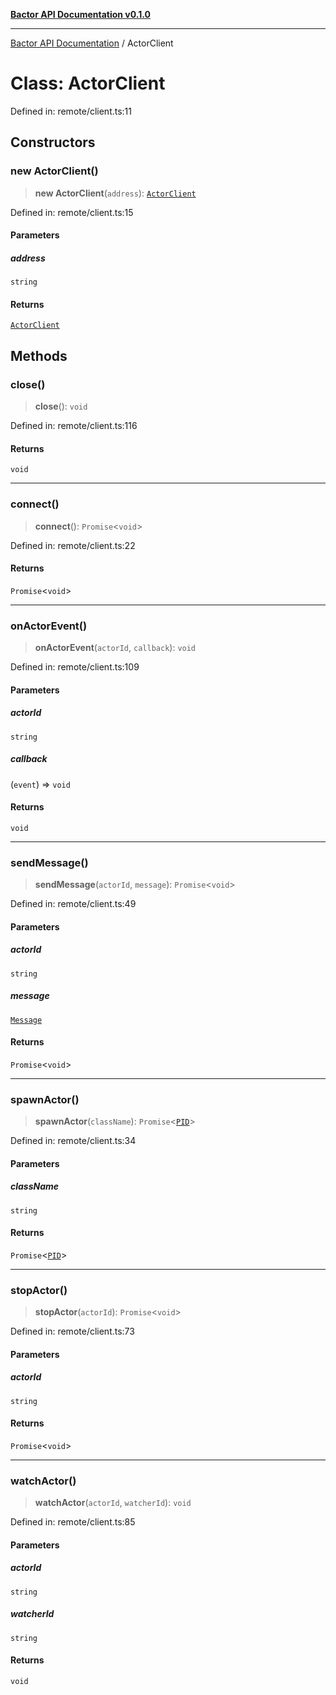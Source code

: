 [**Bactor API Documentation v0.1.0**](../README.md)

***

[Bactor API Documentation](../globals.md) / ActorClient

# Class: ActorClient

Defined in: remote/client.ts:11

## Constructors

### new ActorClient()

> **new ActorClient**(`address`): [`ActorClient`](ActorClient.md)

Defined in: remote/client.ts:15

#### Parameters

##### address

`string`

#### Returns

[`ActorClient`](ActorClient.md)

## Methods

### close()

> **close**(): `void`

Defined in: remote/client.ts:116

#### Returns

`void`

***

### connect()

> **connect**(): `Promise`\<`void`\>

Defined in: remote/client.ts:22

#### Returns

`Promise`\<`void`\>

***

### onActorEvent()

> **onActorEvent**(`actorId`, `callback`): `void`

Defined in: remote/client.ts:109

#### Parameters

##### actorId

`string`

##### callback

(`event`) => `void`

#### Returns

`void`

***

### sendMessage()

> **sendMessage**(`actorId`, `message`): `Promise`\<`void`\>

Defined in: remote/client.ts:49

#### Parameters

##### actorId

`string`

##### message

[`Message`](../interfaces/Message.md)

#### Returns

`Promise`\<`void`\>

***

### spawnActor()

> **spawnActor**(`className`): `Promise`\<[`PID`](../interfaces/PID.md)\>

Defined in: remote/client.ts:34

#### Parameters

##### className

`string`

#### Returns

`Promise`\<[`PID`](../interfaces/PID.md)\>

***

### stopActor()

> **stopActor**(`actorId`): `Promise`\<`void`\>

Defined in: remote/client.ts:73

#### Parameters

##### actorId

`string`

#### Returns

`Promise`\<`void`\>

***

### watchActor()

> **watchActor**(`actorId`, `watcherId`): `void`

Defined in: remote/client.ts:85

#### Parameters

##### actorId

`string`

##### watcherId

`string`

#### Returns

`void`
